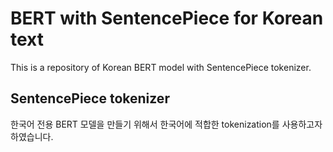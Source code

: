 # BERT with SentencePiece for Korean text
This is a repository of Korean BERT model with SentencePiece tokenizer.

## SentencePiece tokenizer
한국어 전용 BERT 모델을 만들기 위해서 한국어에 적합한 tokenization를 사용하고자 하였습니다. 
